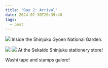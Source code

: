 ```yaml
---
title: "Day 2: Arrival"
date: 2024-07-30T20:39:40
tags:
  - post
---
```

![](/japan/media/1000018720.jpg)
Inside the Shinjuku Gyoen National Garden.





![](/japan/media/1000018728.jpg)
![](/japan/media/1000018730.jpg)
At the Sekaido Shinjuku stationery store! 

Washi tape and stamps galore!
